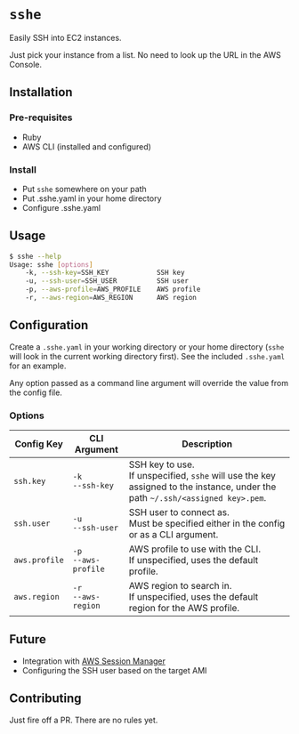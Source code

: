 # `sshe`

Easily SSH into EC2 instances.

Just pick your instance from a list. No need to look up the URL in the AWS Console.

## Installation

### Pre-requisites
* Ruby
* AWS CLI (installed and configured)

### Install
* Put `sshe` somewhere on your path
* Put .sshe.yaml in your home directory
* Configure .sshe.yaml

## Usage

```bash
$ sshe --help
Usage: sshe [options]
    -k, --ssh-key=SSH_KEY            SSH key
    -u, --ssh-user=SSH_USER          SSH user
    -p, --aws-profile=AWS_PROFILE    AWS profile
    -r, --aws-region=AWS_REGION      AWS region
```

## Configuration

Create a `.sshe.yaml` in your working directory or your home directory (`sshe` will look in the current working directory first). See the included `.sshe.yaml` for an example.

Any option passed as a command line argument will override the value from the config file.

### Options

Config Key | CLI Argument | Description
-|-|-
`ssh.key` | `-k`<br/>`--ssh-key` | SSH key to use.<br/>If unspecified, `sshe` will use the key assigned to the instance, under the path `~/.ssh/<assigned key>.pem`.
`ssh.user` | `-u`<br/>`--ssh-user` | SSH user to connect as.<br/>Must be specified either in the config or as a CLI argument.
`aws.profile` | `-p`<br/>`--aws-profile` | AWS profile to use with the CLI.<br/>If unspecified, uses the default profile.
`aws.region` | `-r`<br/>`--aws-region` | AWS region to search in.<br/>If unspecified, uses the default region for the AWS profile.

## Future

* Integration with [AWS Session Manager](https://docs.aws.amazon.com/systems-manager/latest/userguide/session-manager-working-with-sessions-start.html)
* Configuring the SSH user based on the target AMI

## Contributing

Just fire off a PR. There are no rules yet.
